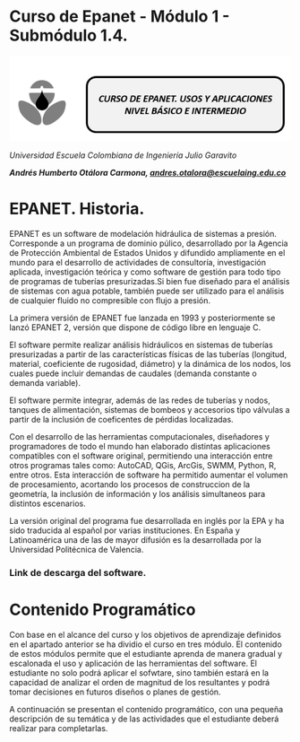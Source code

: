 # Curso de Epanet - Módulo 1 - Submódulo 1.4. 
![Imagen 1](https://github.com/AndresOtalora92/CursoEpanetBasico-Intermedio/blob/b30a070763c8fdd0debdf2836196f1bbc795673b/.jpg/IconoEpanetV3.png)

*Universidad Escuela Colombiana de Ingeniería Julio Garavito*

***Andrés Humberto Otálora Carmona, andres.otalora@escuelaing.edu.co***


# EPANET. Historia. 

EPANET es un software de modelación hidráulica de sistemas a presión. Corresponde a un programa de dominio
púlico, desarrollado por la Agencia de Protección Ambiental de Estados Unidos y difundido ampliamente en 
el mundo para el desarrollo de actividades de consultoría, investigación aplicada, investigación teórica y
como software de gestión para todo tipo de programas de tuberías presurizadas.Si bien fue diseñado para 
el análisis de sistemas con agua potable, también puede ser utilizado para el análisis de cualquier 
fluido no compresible con flujo a presión.

La primera versión de EPANET fue lanzada en 1993 y posteriormente se lanzó EPANET 2, versión que dispone
de código libre en lenguaje C. 

El software permite realizar análisis hidráulicos en sistemas de tuberías presurizadas a partir de las 
características físicas de las tuberías (longitud, material, coeficiente de rugosidad, diámetro) y la 
dinámica de los nodos, los cuales puede incluir demandas de caudales (demanda constante o demanda variable).

El software permite integrar, además de las redes de tuberías y nodos, tanques de alimentación, sistemas
de bombeos y accesorios tipo válvulas a partir de la inclusión de coeficentes de pérdidas localizadas. 

Con el desarrollo de las herramientas computacionales, diseñadores y programadores de todo el mundo han
elaborado distintas aplicaciones compatibles con el software original, permitiendo una interacción entre
otros programas tales como: AutoCAD, QGis, ArcGis, SWMM, Python, R, entre otros. Esta interacción de 
software ha permitido aumentar el volumen de procesamiento, acortando los procesos de construccion de la
geometría, la inclusión de información y los análisis simultaneos para distintos escenarios. 

La versión original del programa fue desarrollada en inglés por la EPA y ha sido traducida al español por 
varias instituciones. En España y Latinoamérica una de las de mayor difusión es la desarrollada por la 
Universidad Politécnica de Valencia.

### Link de descarga del software. 
# Contenido Programático

Con base en el alcance del curso y los objetivos de aprendizaje definidos en el apartado anterior se ha 
dividio el curso en tres módulo. El contenido de estos módulos permite que el estudiante aprenda de manera
gradual y escalonada el uso y aplicación de las herramientas del software. El estudiante no solo podrá
aplicar el sofwtare, sino también estará en la capacidad de analizar el orden de magnitud de los resultantes
y podrá tomar decisiones en futuros diseños o planes de gestión. 

A continuación se presentan el contenido programático, con una pequeña descripción de su temática y de las
actividades que el estudiante deberá realizar para completarlas.
